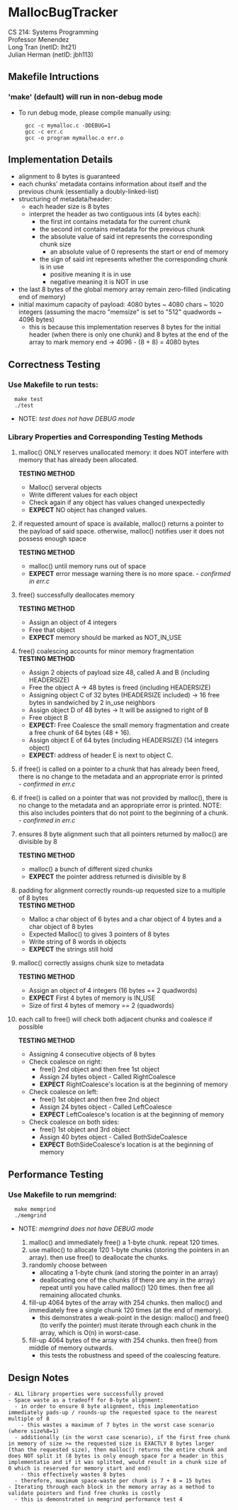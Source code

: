 # MallocBugTracker
CS 214: Systems Programming  
Professor Menendez  
Long Tran (netID: lht21)  
Julian Herman (netID: jbh113)  



## Makefile Intructions
  ### 'make' (default) will run in non-debug mode
  - To run debug mode, please compile manually using:
      ```
        gcc -c mymalloc.c -DDEBUG=1
        gcc -c err.c
        gcc -o program mymalloc.o err.o
      ```



## Implementation Details

- alignment to 8 bytes is guaranteed
- each chunks' metadata contains information about itself and the previous chunk (essentially a doubly-linked-list)
- structuring of metadata/header:
  - each header size is 8 bytes
  - interpret the header as two contiguous ints (4 bytes each):
    - the first int contains metadata for the current chunk
    - the second int contains metadata for the previous chunk
    - the absolute value of said int represents the corresponding chunk size
      - an absolute value of 0 represents the start or end of memory
    - the sign of said int represents whether the corresponding chunk is in use
      - positive meaning it is in use
      - negative meaning it is NOT in use
- the last 8 bytes of the global memory array remain zero-filled (indicating end of memory)
- initial maximum capacity of payload: 4080 bytes ~ 4080 chars ~ 1020 integers (assuming the macro "memsize" is set to "512" quadwords ~ 4096 bytes)
    - this is because this implementation reserves 8 bytes for the initial header (when there is only one chunk) and 8 bytes at the end of the array to mark memory end -> 4096 - (8 + 8) = 4080 bytes



## Correctness Testing
  ### Use Makefile to run tests:
  ```
    make test
    ./test
  ```
  - NOTE: *test does not have DEBUG mode*

  ### Library Properties and Corresponding Testing Methods
  1. malloc() ONLY reserves unallocated memory: it does NOT interfere with memory that has already been allocated.  

	  **TESTING METHOD**

        - Malloc() serveral objects
        - Write different values for each object
        - Check again if any object has values changed unexpectedly
        - **EXPECT** NO object has changed values.

  2. if requested amount of space is available, malloc() returns a pointer to the payload of said space. otherwise, malloc() notifies user it does not possess enough space  

      **TESTING METHOD**
        - malloc() until memory runs out of space
        - **EXPECT** error message warning there is no more space.
	- *confirmed in err.c*

  3. free() successfully deallocates memory  

	  **TESTING METHOD**
        - Assign an object of 4 integers
        - Free that object
        - **EXPECT** memory should be marked as NOT_IN_USE

  4. free() coalescing accounts for minor memory fragmentation  
  	**TESTING METHOD**
        - Assign 2 objects of payload size 48, called A and B (including HEADERSIZE) 
        - Free the object A -> 48 bytes is freed (including HEADERSIZE)
        - Assigning object C of 32 bytes (HEADERSIZE included) -> 16 free bytes in sandwiched by 2 in_use neighbors
        - Assign object D of 48 bytes -> It will be assigned to right of B
        - Free object B 
        - **EXPECT:** Free Coalesce the small memory fragmentation and create a free chunk of 64 bytes (48 + 16).
        - Assign object E of 64 bytes (including HEADERSIZE) (14 integers object)
        - **EXPECT:** address of header E is next to object C.

  5. if free() is called on a pointer to a chunk that has already been freed, there is no change to the metadata and an appropriate error is printed  
  	- *confirmed in err.c*

  6. if free() is called on a pointer that was not provided by malloc(), there is no change to the metadata and an appropriate error is printed. NOTE: this also includes pointers that do not point to the beginning of a chunk.  
	- *confirmed in err.c*

  7. ensures 8 byte alignment such that all pointers returned by malloc() are divisible by 8  


	  **TESTING METHOD**
       - malloc() a bunch of different sized chunks
       - **EXPECT** the pointer address returned is divisible by 8
  	
  8. padding for alignment correctly rounds-up requested size to a multiple of 8 bytes  
  	**TESTING METHOD**
        - Malloc a char object of 6 bytes and a char object of 4 bytes and a char object of 8 bytes
        - Expected Malloc() to gives 3 pointers of 8 bytes
        - Write string of 8 words in objects
        - **EXPECT** the strings still hold

  9.  malloc() correctly assigns chunk size to metadata  

      **TESTING METHOD**
        - Assign an object of 4 integers (16 bytes == 2 quadwords)  
        - **EXPECT** First 4 bytes of memory is IN_USE
        - Size of first 4 bytes of memory == 2 (quadwords)

  10. each call to free() will check both adjacent chunks and coalesce if possible  

  	  **TESTING METHOD**  
        - Assigning 4 consecutive objects of 8 bytes
        - Check coalesce on right:
          - free() 2nd object and then free 1st object
          - Assign 24 bytes object - Called RightCoalesce
          - **EXPECT** RightCoalesce's location is at the beginning of memory
        - Check coalesce on left:
          - free() 1st object and then free 2nd object
          - Assign 24 bytes object - Called LeftCoalesce
          - **EXPECT** LeftCoalesce's location is at the beginning of memory 
        - Check coalesce on both sides:
          - free() 1st object and 3rd object
          - Assign 40 bytes object - Called BothSideCoalesce
          - **EXPECT** BothSideCoalesce's location is at the beginning of memory  



## Performance Testing  
  ### Use Makefile to run memgrind:
  ```
    make memgrind
    ./memgrind
  ```
  - NOTE: *memgrind does not have DEBUG mode*


      1. malloc() and immediately free() a 1-byte chunk. repeat 120 times.
      2. use malloc() to allocate 120 1-byte chunks (storing the pointers in an array). then use free() to deallocate the chunks. 
      3. randomly choose between
         - allocating a 1-byte chunk (and storing the pointer in an array)
         - deallocating one of the chunks (if there are any in the array) 
         repeat until you have called malloc() 120 times. then free all remaining allocated chunks.
      4. fill-up 4064 bytes of the array with 254 chunks. then malloc() and immediately free a single chunk 120 times (at the end of memory).
         - this demonstrates a weak-point in the design: malloc() and free() (to verify the pointer) must iterate through each chunk in the array, which is O(n) in worst-case.
      5. fill-up 4064 bytes of the array with 254 chunks. then free() from middle of memory outwards.
         - this tests the robustness and speed of the coalescing feature.



## Design Notes
    - ALL library properties were successfully proved
    - Space waste as a tradeoff for 8-byte alignment:
      - in order to ensure 8 byte alignment, this implementation immediately pads-up / rounds-up the requested space to the nearest multiple of 8
        - this wastes a maximum of 7 bytes in the worst case scenario (where size%8=1)
      - additionally (in the worst case scenario), if the first free chunk in memory of size >= the requested size is EXACTLY 8 bytes larger (than the requested size), then malloc() returns the entire chunk and does NOT split it (8 bytes is only enough space for a header in this implementatio and if it was splitted, would result in a chunk size of 0 which is reserved for memory start and end)  
        - this effectively wastes 8 bytes
      - therefore, maximum space-waste per chunk is 7 + 8 = 15 bytes
    - Iterating through each block in the memory array as a method to validate pointers and find free chunks is costly
      - this is demonstrated in memgrind performance test 4 
